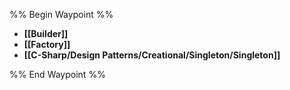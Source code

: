 %% Begin Waypoint %%
- **[[Builder]]**
- **[[Factory]]**
- **[[C-Sharp/Design Patterns/Creational/Singleton/Singleton]]**

%% End Waypoint %%
